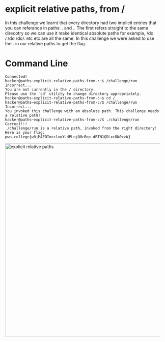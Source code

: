 # explicit relative paths, from /
In this challenge we learnt that every directory had two implicit entries that you can referance in paths: . and .. The first refers straight to the same direcotry so we can use
it make identical absolute paths for example,
/do
/./do
/do/. etc etc are all the same.
In this challenge we were asked to use the . in our relative paths to get the flag. 
# Command Line
```
Connected!
hacker@paths~explicit-relative-paths-from-:~$ /challenge/run
Incorrect...
You are not currently in the / directory.
Please use the `cd` utility to change directory appropriately.
hacker@paths~explicit-relative-paths-from-:~$ cd /
hacker@paths~explicit-relative-paths-from-:/$ /challenge/run
Incorrect...
You invoked this challenge with an absolute path. This challenge needs a relative path!
hacker@paths~explicit-relative-paths-from-:/$ ./challenge/run
Correct!!!
./challenge/run is a relative path, invoked from the right directory!
Here is your flag:
pwn.college{w0jM4EOImzclxuYLdPLnjO8cBqe.dBTN1QDLxcDN0czW}
```
<img width="629" alt="explicit relative paths" src="https://github.com/user-attachments/assets/5e36e370-cf22-4793-9d5a-617de3538dcc">

